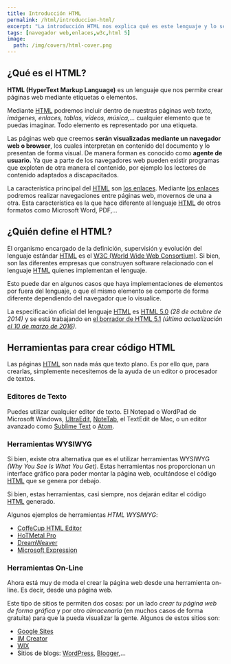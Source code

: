 ```yaml
---
title: Introducción HTML
permalink: /html/introduccion-html/
excerpt: "La introducción HTML nos explica qué es este lenguaje y lo sencillo que es construir una página web con él."
tags: [navegador web,enlaces,w3c,html 5]
image:
  path: /img/covers/html-cover.png
---
```


## ¿Qué es el HTML?


**HTML (HyperText Markup Language)** es un lenguaje que nos permite crear páginas web mediante etiquetas o elementos.


Mediante [HTML](https://www.manualweb.net/html/) podremos incluir dentro de nuestras páginas web _texto, imágenes, enlaces, tablas, vídeos, música,…_ cualquier elemento que te puedas imaginar. Todo elemento es representado por una etiqueta.


Las páginas web que creemos **serán visualizadas mediante un navegador web o browser**, los cuales interpretan en contenido del documento y lo presentan de forma visual. De manera forman es conocido como **agente de usuario.** Ya que a parte de los navegadores web pueden existir programas que exploten de otra manera el contenido, por ejemplo los lectores de contenido adaptados a discapacitados.


La característica principal del [HTML](https://www.manualweb.net/html/) son [los enlaces](https://www.manualweb.net/html/enlaces-html/). Mediante [los enlaces](https://www.manualweb.net/html/enlaces-html/) podremos realizar navegaciones entre páginas web, movernos de una a otra. Esta característica es la que hace diferente al lenguaje [HTML](https://www.manualweb.net/html/) de otros formatos como Microsoft Word, PDF,…


## ¿Quién define el HTML?


El organismo encargado de la definición, supervisión y evolución del lenguaje estándar [HTML](https://www.manualweb.net/html/) es el [W3C (World Wide Web Consortium)](https://w3.org/). Si bien, son las diferentes empresas que construyen software relacionado con el lenguaje [HTML](https://www.manualweb.net/html/) quienes implementan el lenguaje.


Esto puede dar en algunos casos que haya implementaciones de elementos por fuera del lenguaje, o que el mismo elemento se comporte de forma diferente dependiendo del navegador que lo visualice.


La especificación oficial del lenguaje [HTML](https://www.manualweb.net/html/) es [HTML 5.0](http://www.w3.org/TR/2014/REC-html5-20141028/) _(28 de octubre de 2014)_ y se está trabajando en [el borrador de HTML 5.1](https://www.w3.org/TR/2016/WD-html51-20160310/) _(última actualización_ [_el 10 de marzo de 2016_](https://www.w3.org/blog/news/archives/5313)_)._


## Herramientas para crear código HTML


Las páginas [HTML](https://www.manualweb.net/html/) son nada más que texto plano. Es por ello que, para crearlas, simplemente necesitemos de la ayuda de un editor o procesador de textos.


### Editores de Texto


Puedes utilizar cualquier editor de texto. El Notepad o WordPad de Microsoft Windows, [UltraEdit](http://www.idmcomp.com/), [NoteTab](http://www.notetab.com/), el TextEdit de Mac, o un editor avanzado como [Sublime Text](http://www.sublimetext.com/) o [Atom](https://atom.io/).


### Herramientas WYSIWYG


Si bien, existe otra alternativa que es el utilizar herramientas WYSIWYG _(Why You See Is What You Get)_. Estas herramientas nos proporcionan un interface gráfico para poder montar la página web, ocultándose el código [HTML](http://www.manualweb.net/tutorial-html/) que se genera por debajo.


Si bien, estas herramientas, casi siempre, nos dejarán editar el código [HTML](http://www.manualweb.net/tutorial-html/) generado.


Algunos ejemplos de herramientas _HTML WYSIWYG_:

- [CoffeCup HTML Editor](http://www.coffeecup.com/html-editor/)
- [HoTMetal Pro](http://www.hotmetalpro.com/)
- [DreamWeaver](http://www.adobe.com/es/products/dreamweaver/)
- [Microsoft Expression](http://www.microsoft.com/expression)

### Herramientas On-Line


Ahora está muy de moda el crear la página web desde una herramienta on-line. Es decir, desde una página web.


Este tipo de sitios te permiten dos cosas: por un lado _crear tu página web de forma gráfica_ y por otro _almacenarla_ (en muchos casos de forma gratuita) para que la pueda visualizar la gente. Algunos de estos sitios son:

- [Google Sites](https://sites.google.com/)
- [IM Creator](http://imcreator.com/)
- [WIX](http://es.wix.com/)
- Sitios de blogs: [WordPress](http://www.wordpress.org/), [Blogger](http://www.blogger.com/),…
